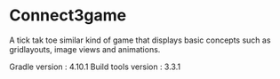 # Connect3game
A tick tak toe similar kind of game that displays basic concepts such as gridlayouts, image views and animations.

Gradle version : 4.10.1
Build tools version : 3.3.1
